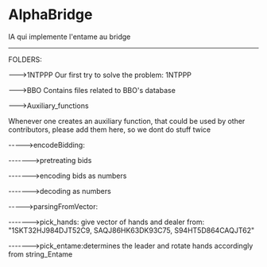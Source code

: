 # AlphaBridge
IA qui implemente l'entame au bridge


--------------------------------------

FOLDERS:

--->1NTPPP
Our first try to solve the problem: 1NTPPP


--->BBO
Contains files related to BBO's database


--->Auxiliary_functions

Whenever one creates an auxiliary function, that could be used by other contributors, please add them here, so we dont do stuff twice

----->encodeBidding:

------->pretreating bids

------->encoding bids as numbers

------->decoding as numbers 

----->parsingFromVector:

------->pick_hands: give vector of hands and dealer from:
"1SKT32HJ984DJT52C9, SAQJ86HK63DK93C75, S94HT5D864CAQJT62"

------->pick_entame:determines the leader and rotate hands accordingly from string_Entame


